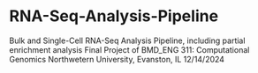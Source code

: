 # RNA-Seq-Analysis-Pipeline
Bulk and Single-Cell RNA-Seq Analysis Pipeline, including partial enrichment analysis
Final Project of BMD_ENG 311: Computational Genomics
Northwetern University, Evanston, IL
12/14/2024
